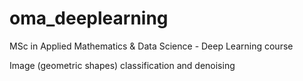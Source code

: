 # oma_deeplearning
MSc in Applied Mathematics & Data Science - Deep Learning course

Image (geometric shapes) classification and denoising
